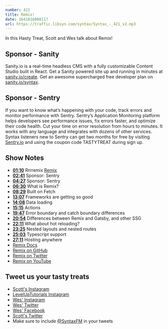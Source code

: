```yaml
---
number: 421
title: Remix!
date: 1641816000117
url: https://traffic.libsyn.com/syntax/Syntax_-_421_v2.mp3
---
```


In this Hasty Treat, Scott and Wes talk about Remix!

## Sponsor - Sanity

Sanity.io is a real-time headless CMS with a fully customizable Content Studio built in React. Get a Sanity powered site up and running in minutes at [sanity.io/create](https://www.sanity.io/create). Get an awesome supercharged free developer plan on [sanity.io/syntax](https://www.sanity.io/syntax).

## Sponsor - Sentry

If you want to know what’s happening with your code, track errors and monitor performance with Sentry. Sentry’s Application Monitoring platform helps developers see performance issues, fix errors faster, and optimize their code health. Cut your time on error resolution from hours to minutes. It works with any language and integrates with dozens of other services. Syntax listeners new to Sentry can get two months for  free by visiting [Sentry.io](https://sentry.io) and using the coupon code TASTYTREAT during sign up.

## Show Notes

* **[01:10](#t=01:10)** Rrrremix
[Remix](https://remix.run)
* **[02:41](#t=02:41)** Sponsor: Sentry
* **[04:27](#t=04:27)** Sponsor: Sentry
* **[06:30](#t=06:30)** What is Remix?
* **[08:29](#t=08:29)** Built on Fetch
* **[13:07](#t=13:07)** Frameworks are getting so good
* **[14:08](#t=14:08)** Data loading
* **[15:15](#t=15:15)** Actions
* **[19:47](#t=19:47)** Error boundary and catch boundary differences
* **[20:54](#t=20:54)** Differences between Remix and Gatsby, and other SSG
* **[22:11](#t=22:11)** What about hot reloading?
* **[23:25](#t=23:25)** Nested layouts and nested routes
* **[25:03](#t=25:03)** Typescript support
* **[27:11](#t=27:11)** Hosting anywhere
* [Remix Docs](https://remix.run/docs/en/v1)
* [Remix on GitHub](https://github.com/remix-run)
* [Remix on Twitter](https://twitter.com/remix_run)
* [Remix on YouTube](https://www.youtube.com/remix_run)

## Tweet us your tasty treats

* [Scott's Instagram](https://www.instagram.com/stolinski/)
* [LevelUpTutorials Instagram](https://www.instagram.com/LevelUpTutorials/)
* [Wes' Instagram](https://www.instagram.com/wesbos/)
* [Wes' Twitter](https://twitter.com/wesbos)
* [Wes' Facebook](https://www.facebook.com/wesbos.developer)
* [Scott's Twitter](https://twitter.com/stolinski)
* Make sure to include [@SyntaxFM](https://twitter.com/SyntaxFM) in your tweets
